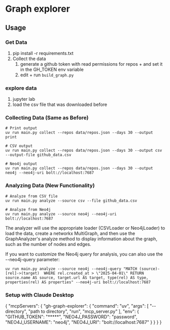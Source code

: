 # Graph explorer 

## Usage

### Get Data
1. pip install -r requirements.txt
1. Collect the data
    1. generate a github token with read permissions for repos + and set it in the GH_TOKEN env variable
    1. edit + run `build_graph.py`

### explore data
1. jupyter lab
1. load the csv file that was downloaded before


### Collecting Data (Same as Before)
```
# Print output
uv run main.py collect --repos data/repos.json --days 30 --output print

# CSV output
uv run main.py collect --repos data/repos.json --days 30 --output csv --output-file github_data.csv

# Neo4j output
uv run main.py collect --repos data/repos.json --days 30 --output neo4j --neo4j-uri bolt://localhost:7687
```

### Analyzing Data (New Functionality)
```
# Analyze from CSV file
uv run main.py analyze --source csv --file github_data.csv

# Analyze from Neo4j
uv run main.py analyze --source neo4j --neo4j-uri bolt://localhost:7687
```

The analyzer will use the appropriate loader (CSVLoader or Neo4jLoader) to load the data, create a networkx MultiGraph, and then use the GraphAnalyzer's analyze method to display information about the graph, such as the number of nodes and edges.

If you want to customize the Neo4j query for analysis, you can also use the --neo4j-query parameter:
```
uv run main.py analyze --source neo4j --neo4j-query "MATCH (source)-[rel]->(target)  WHERE rel.created_at > \"2025-04-01\" RETURN source.name AS source, target.url AS target, type(rel) AS type, properties(rel) AS properties" --neo4j-uri bolt://localhost:7687
```

### Setup with Claude Desktop
{
    "mcpServers": {
        "gh-graph-explorer": {
            "command": "uv",
            "args": [
                "--directory",
                "path to directory",
                "run",
                "mcp_server.py"
            ],
            "env": {
                "GITHUB_TOKEN": "*****",
                "NEO4J_PASSWORD": "password",
                "NEO4J_USERNAME": "neo4j",
                "NEO4J_URI": "bolt://localhost:7687"
            }
        }
      }
}